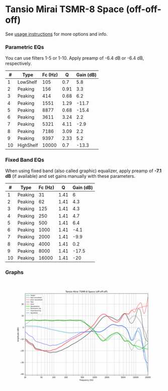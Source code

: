 # Tansio Mirai TSMR-8 Space (off-off-off)
See [usage instructions](https://github.com/jaakkopasanen/AutoEq#usage) for more options and info.

### Parametric EQs
You can use filters 1-5 or 1-10. Apply preamp of -6.4 dB or -6.4 dB, respectively.

|   # | Type      |   Fc (Hz) |    Q |   Gain (dB) |
|-----|-----------|-----------|------|-------------|
|   1 | LowShelf  |       105 | 0.7  |         5.8 |
|   2 | Peaking   |       156 | 0.91 |         3.3 |
|   3 | Peaking   |       414 | 0.68 |         6.2 |
|   4 | Peaking   |      1551 | 1.29 |       -11.7 |
|   5 | Peaking   |      8877 | 0.68 |       -15.4 |
|   6 | Peaking   |      3611 | 3.24 |         2.2 |
|   7 | Peaking   |      5321 | 4.11 |        -2.9 |
|   8 | Peaking   |      7186 | 3.09 |         2.2 |
|   9 | Peaking   |      9397 | 2.33 |         5.2 |
|  10 | HighShelf |     10000 | 0.7  |       -13.3 |

### Fixed Band EQs
When using fixed band (also called graphic) equalizer, apply preamp of **-7.1 dB** (if available) and set gains manually with these parameters.

|   # | Type    |   Fc (Hz) |    Q |   Gain (dB) |
|-----|---------|-----------|------|-------------|
|   1 | Peaking |        31 | 1.41 |         6   |
|   2 | Peaking |        62 | 1.41 |         4.3 |
|   3 | Peaking |       125 | 1.41 |         4.3 |
|   4 | Peaking |       250 | 1.41 |         4.7 |
|   5 | Peaking |       500 | 1.41 |         6.4 |
|   6 | Peaking |      1000 | 1.41 |        -4.1 |
|   7 | Peaking |      2000 | 1.41 |        -9.9 |
|   8 | Peaking |      4000 | 1.41 |         0.2 |
|   9 | Peaking |      8000 | 1.41 |       -17.5 |
|  10 | Peaking |     16000 | 1.41 |       -20   |

### Graphs
![](./Tansio%20Mirai%20TSMR-8%20Space%20(off-off-off).png)
